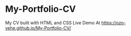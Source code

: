 # My-Portfolio-CV
My CV built with HTML and CSS
Live Demo At https://ozo-vehe.github.io/My-Portfolio-CV/
